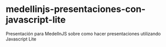 medellinjs-presentaciones-con-javascript-lite
=============================================

Presentación para MedellnJS sobre como hacer presentaciones utilizando Javascript Lite
